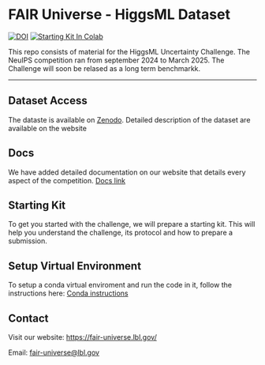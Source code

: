 # FAIR Universe - HiggsML Dataset

[![DOI](https://zenodo.org/badge/DOI/10.5281/zenodo.15131565.svg)](https://doi.org/10.5281/zenodo.15131565) [![Starting Kit In Colab](https://colab.research.google.com/assets/colab-badge.svg)](https://colab.research.google.com/github/FAIR-Universe/FAIR_Universe_dataset/blob/main/StartingKit_HiggsML_Dataset.ipynb)

This repo consists of material for the HiggsML Uncertainty Challenge. The NeuIPS competition ran from september 2024 to March 2025. The Challenge will soon be relased as a long term benchmarkk.

***

## Dataset Access
The dataste is available on  [Zenodo](https://zenodo.org/records/15131565). Detailed description of the dataset are available on the website

## Docs
We have added detailed documentation on our website that details every aspect of the competition. 
[Docs link](https://fair-universe.lbl.gov/docs/) 

## Starting Kit
To get you started with the challenge, we will prepare a starting kit. This will help you understand the challenge, its protocol and how to prepare a submission.

## Setup Virtual Environment
To setup a conda virtual enviroment and run the code in it, follow the instructions here: [Conda instructions](conda/README.md)

## Contact
Visit our website: https://fair-universe.lbl.gov/

Email: fair-universe@lbl.gov
